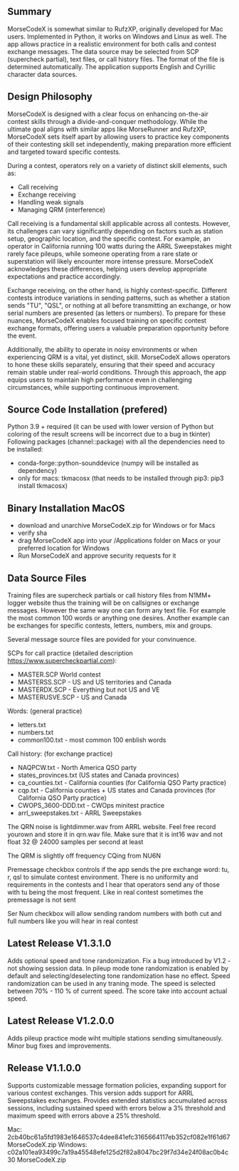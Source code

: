 ## Summary

MorseCodeX is somewhat similar to RufzXP, originally developed for Mac users. Implemented in Python, it works on Windows and Linux as well. The app allows practice in a realistic environment for both calls and contest exchange messages. The data source may be selected from SCP (supercheck partial), text files, or call history files. The format of the file is determined automatically. The application supports English and Cyrillic character data sources.

## Design Philosophy

MorseCodeX is designed with a clear focus on enhancing on-the-air contest skills through a divide-and-conquer methodology. While the ultimate goal aligns with similar apps like MorseRunner and RufzXP, MorseCodeX sets itself apart by allowing users to practice key components of their contesting skill set independently, making preparation more efficient and targeted toward specific contests.

During a contest, operators rely on a variety of distinct skill elements, such as:
- Call receiving
- Exchange receiving
- Handling weak signals
- Managing QRM (interference)

Call receiving is a fundamental skill applicable across all contests. However, its challenges can vary significantly depending on factors such as station setup, geographic location, and the specific contest. For example, an operator in California running 100 watts during the ARRL Sweepstakes might rarely face pileups, while someone operating from a rare state or superstation will likely encounter more intense pressure. MorseCodeX acknowledges these differences, helping users develop appropriate expectations and practice accordingly.

Exchange receiving, on the other hand, is highly contest-specific. Different contests introduce variations in sending patterns, such as whether a station sends "TU", "QSL", or nothing at all before transmitting an exchange, or how serial numbers are presented (as letters or numbers). To prepare for these nuances, MorseCodeX enables focused training on specific contest exchange formats, offering users a valuable preparation opportunity before the event.

Additionally, the ability to operate in noisy environments or when experiencing QRM is a vital, yet distinct, skill. MorseCodeX allows operators to hone these skills separately, ensuring that their speed and accuracy remain stable under real-world conditions. Through this approach, the app equips users to maintain high performance even in challenging circumstances, while supporting continuous improvement.


## Source Code Installation (prefered)

Python 3.9 + required (it can be used with lower version of Python but coloring of the result screens will be incorrect due to a bug in tkinter)
Following packages (channel::package) with all the dependencies need to be installed:
- conda-forge::python-sounddevice (numpy will be installed as dependency)
- only for macs: tkmacosx (that needs to be installed through pip3: pip3 install tkmacosx)

## Binary Installation MacOS

- download and unarchive MorseCodeX.zip for Windows or for Macs
- verify sha
- drag MorseCodeX app into your /Applications folder on Macs or your preferred location for Windows
- Run MorseCodeX and approve security requests for it

## Data Source Files

Training files are supercheck partials or call history files from N1MM+ logger website thus the training will be on callsignes or exchange messages. However the same way one can form any text file. For example the most common 100 words or anything one desires. Another example can be exchanges for specific contests, letters, numbers, mix and groups. 

Several message source files are povided for your convinuence.

SCPs for call practice (detailed description https://www.supercheckpartial.com):
- MASTER.SCP World contest
- MASTERSS.SCP - US and US territories and Canada
- MASTERDX.SCP - Everything but not US and VE
- MASTERUSVE.SCP - US and Canada

Words: (general practice)
- letters.txt
- numbers.txt
- common100.txt - most common 100 enblish words

Call history: (for exchange practice)
- NAQPCW.txt - North America QSO party 
- states_provinces.txt (US states and Canada provinces)
- ca_counties.txt - California counties (for California QSO Party practice)
- cqp.txt - California counties + US states and Canada provinces (for California QSO Party practice)
- CWOPS_3600-DDD.txt - CWOps minitest practice
- arrl_sweepstakes.txt - ARRL Sweepstakes

The QRN noise is lightdimmer.wav from ARRL website. Feel free record yourown and store it in qrn.wav file. Make sure that it is int16 wav and not float 32 @ 24000 samples per second at least

The QRM is slightly off frequency CQing from NU6N

Premessage checkbox controls if the app sends the pre exchange word: tu, r, qsl to simulate contest environment. There is no uniformity and requirements in the contests and I hear that operators send any of those with tu being the most frequent. Like in real contest sometimes the premessage is not sent

Ser Num checkbox will allow sending random numbers with both cut and full numbers like you will hear in real contest

## Latest Release V1.3.1.0

Adds optional speed and tone randomization. Fix a bug introduced by V1.2 - not showing session data. In pileup mode tone randomization is enabled by default and selecting/deselecting tone randomization hase no effect. Speed randomization can be used in any traning mode. The speed is selected between 70% - 110 % of current speed. The score take into account actual speed.


## Latest Release V1.2.0.0

Adds pileup practice mode wiht multiple stations sending simultaneously. Minor bug fixes and improvements.

## Release V1.1.0.0

Supports customizable message formation policies, expanding support for various contest exchanges. This version adds support for ARRL Sweepstakes exchanges. Provides extended statistics accumulated across sessions, including sustained speed with errors below a 3% threshold and maximum speed with errors above a 25% threshold.

Mac: 2cb40bc61a5fd1983e1646537c4dee841efc3165664117eb352cf082e1f61d67  MorseCodeX.zip
Windows: c02a101ea93499c7a19a45548efe125d2f82a8047bc29f7d34e24f08ac0b4c30 MorseCodeX.zip

